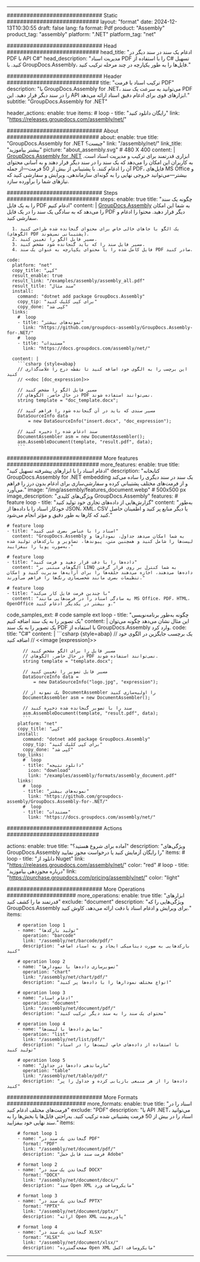 



---
############################# Static ############################
layout: "format"
date:  2024-12-13T10:30:55
draft: false
lang: fa
format: Pdf
product: "Assembly"
product_tag: "assembly"
platform: ".NET"
platform_tag: "net"

############################# Head ############################
head_title: "ادغام یک سند در سند دیگر در PDF با API C#"
head_description: "مدیریت اسناد PDF را با استفاده از C# تسهیل کنید. با GroupDocs.Assembly، فایل‌ها را به طور یکپارچه در چند مرحله ترکیب کنید."

############################# Header ############################
title: "ترکیب اسناد با فرمت PDF" 
description: "با GroupDocs.Assembly for .NET، می‌توانید به سرعت یک سند PDF را در سند دیگر قرار دهید. این API ابزارهای قوی برای ادغام دقیق اسناد ارائه می‌دهد."
subtitle: "GroupDocs.Assembly for .NET" 

header_actions:
  enable: true
  items:
    #  loop
    - title: "رایگان دانلود کنید"
      link: "https://releases.groupdocs.com/assembly/net/"
      
############################# About ############################
about:
    enable: true
    title: "GroupDocs.Assembly for .NET چیست؟"
    link: "/assembly/net/"
    link_title: "بیشتر بیاموزید"
    picture: "about_assembly.svg" # 480 X 400
    content: |
       [GroupDocs.Assembly for .NET](/assembly/net/) ابزاری قدرتمند برای ترکیب و مدیریت اسناد است. به کاربران این امکان را می‌دهد که یک سند را در سند دیگر قرار دهند و به آسانی محتوای آن را ادغام کنند. با پشتیبانی از بیش از 50 فرمت—از جمله PDF، فایل‌های MS Office و بیشتر—می‌توانید خروجی نهایی را به گونه‌ای سازماندهی، ویرایش و سفارشی کنید که نیازهای شما را برآورده سازد.

############################# Steps ############################
steps:
    enable: true
    title: "چگونه یک سند را به یک فایل PDF ادغام کنیم"
    content: |
      [GroupDocs.Assembly](/assembly/net/) به شما این امکان را می‌دهد که به سادگی یک سند را در یک فایل PDF دیگر قرار دهید. محتوا را ادغام و سفارشی کنید.
      
      1. یک الگو با جاهای خالی خاص برای محتوای گنجانده شده طراحی کنید (الگوهای PDF پشتیبانی نمی‌شوند).
      2. مسیر فایل الگو را تعیین کنید.
      3. مسیر فایل سند را که باید گنجانده شود مشخص کنید.
      4. فایل کامل شده را با محتوای یکپارچه به عنوان یک سند PDF صادر کنید.
   
    code:
      platform: "net"
      copy_title: "کپی"
      result_enable: true
      result_link: "/examples/assembly/assembly_all.pdf"
      result_title: "سند مثال"
      install:
        command: "dotnet add package GroupDocs.Assembly"
        copy_tip: "برای کپی کلیک کنید"
        copy_done: "کپی شد"
      links:
        #  loop
        - title: "نمونه‌های بیشتر"
          link: "https://github.com/groupdocs-assembly/GroupDocs.Assembly-for-.NET/"
        #  loop
        - title: "مستندات"
          link: "https://docs.groupdocs.com/assembly/net/"
          
      content: |
        ```csharp {style=abap}
        // این برچسب را به الگوی خود اضافه کنید تا نقطه درج را علامت‌گذاری کنید
        // <<doc [doc_expression]>>

        // مسیر فایل الگو را مشخص کنید
        // در حال حاضر، الگوهای PDF نمی‌توانند استفاده شوند.
        string template = "doc_template.docx";

        // مسیر سندی که باید در آن گنجانده شود را فراهم کنید
        DataSourceInfo data 
            = new DataSourceInfo("insert.docx", "doc_expression");

        // سند ادغام شده را ذخیره کنید
        DocumentAssembler asm = new DocumentAssembler();
        asm.AssembleDocument(template, "result.pdf", data);
        ```            

############################# More features ############################
more_features:
  enable: true
  title: "ادغام اسناد را با ابزارهای پیشرفته تسهیل کنید"
  description: "کتابخانه GroupDocs.Assembly for .NET embedding یک سند در سند دیگری را ساده می‌کند و از فرمت‌های مختلف پشتیبانی کرده و سفارشی‌سازی برای ادغام بدون درز را فراهم می‌آورد."
  image: "/img/assembly/features_document.webp" # 500x500 px
  image_description: "ویژگی‌های کلیدی GroupDocs.Assembly"
  features:
    # feature loop
    - title: "گزارش‌هایی از داده‌های تجاری خود تولید کنید"
      content: "به‌طور خودکار اسناد را با داده‌ها از JSON، XML، CSV یا دیگر منابع پر کنید و اطمینان حاصل کنید که کارها به طور دقیق و مؤثر انجام می‌شود."

    # feature loop
    - title: "اسناد را با عناصر بصری غنی کنید"
      content: "GroupDocs.Assembly به شما امکان می‌دهد جداول، نمودارها و لیست‌ها را شامل کنید و همچنین متن، پیوندها، تصاویر و بارکدهای تولید شده به‌صورت پویا را بیفزایید."

    # feature loop
    - title: "داده‌ها را با دقت قرار دهید و فرمت کنید"
      content: "الگوهای مبتنی بر LINQ به شما کنترل بر روی قرار گرفتن داده‌ها می‌دهند، اجازه می‌دهند حلقه‌ها را برای آرایه‌ها مدیریت کنید و امکان تنظیمات بصری مانند شخصی‌سازی رنگ‌ها را فراهم می‌آورند."

    # feature loop
    - title: "با چندین فرمت فایل کار می‌کند"
      content: "به سادگی اسناد را در فرمت‌هایی مانند MS Office، PDF، HTML، OpenOffice و بیشتر در یکدیگر ادغام کنید."
      
  code_samples_ext:
    # code sample ext loop
    - title: "چگونه به‌طور برنامه‌نویسی یک تصویر را به یک سند اضافه کنیم"
      content: |
        این مثال نشان می‌دهد چگونه می‌توان یک تصویر را به یک سند PDF با استفاده از GroupDocs.Assembly وارد کرد.
      code:
        title: "C#"
        content: |
          ```csharp {style=abap}
          // یک برچسب جایگزین در الگوی خود اضافه کنید
          // <<image [expression]>>

          // مسیر فایل را برای الگو مشخص کنید
          // در حال حاضر، الگوهای PDF نمی‌توانند استفاده شوند.
          string template = "template.docx";

          // مسیر فایل تصویر را تعیین کنید
          DataSourceInfo data =
              = new DataSourceInfo("logo.jpg", "expression");

          // یک نمونه از DocumentAssembler را اولیه‌سازی کنید
          DocumentAssembler asm = new DocumentAssembler();

          // سند را با تصویر گنجانده شده ذخیره کنید
          asm.AssembleDocument(template, "result.pdf", data);
          ```
        platform: "net"
        copy_title: "کپی"
        install:
          command: "dotnet add package GroupDocs.Assembly"
          copy_tip: "برای کپی کلیک کنید"
          copy_done: "کپی شد"
        top_links:
          #  loop
          - title: "دانلود نتیجه"
            icon: "download"
            link: "/examples/assembly/formats/assembly_document.pdf"
        links:
          #  loop
          - title: "نمونه‌های بیشتر"
            link: "https://github.com/groupdocs-assembly/GroupDocs.Assembly-for-.NET/"
          #  loop
          - title: "مستندات"
            link: "https://docs.groupdocs.com/assembly/net/"
            

            


############################# Actions ############################

actions:
  enable: true
  title: "آماده برای شروع هستید؟"
  description: "ویژگی‌های GroupDocs.Assembly را رایگان آزمایش کنید یا درخواست مجوز نمایید"
  items:
    #  loop
    - title: "دانلود از Nuget"
      link: "https://releases.groupdocs.com/assembly/net/"
      color: "red"
        #  loop
    - title: "درباره مجوزدهی بیاموزید"
      link: "https://purchase.groupdocs.com/pricing/assembly/net/"
      color: "light"


############################# More Operations #####################
more_operations:
    enable: true
    title: "ابزارهای قدرتمند ما را کشف کنید"
    exclude: "document"
    description: "ویژگی‌هایی را که GroupDocs.Assembly برای ویرایش و ادغام اسناد با دقت ارائه می‌دهد، کاوش کنید."
    items: 
          
        # operation loop 1
        - name: "تولید بارکدها"
          operation: "barcode"
          link: "/assembly/net/barcode/pdf/"
          description: "بارکدهایی به صورت دینامیکی ایجاد و به اسناد اضافه کنید"

        # operation loop 2
        - name: "تصویرسازی داده‌ها با نمودارها"
          operation: "chart"
          link: "/assembly/net/chart/pdf/"
          description: "انواع مختلف نمودارها را با داده‌ها پر کنید"

        # operation loop 3
        - name: "ادغام اسناد"
          operation: "document"
          link: "/assembly/net/document/pdf/"
          description: "محتوای یک سند را به سند دیگر ترکیب کنید"

        # operation loop 4
        - name: "نمایش داده‌ها با لیست‌ها"
          operation: "list"
          link: "/assembly/net/list/pdf/"
          description: "با استفاده از داده‌های خاص، لیست‌ها را در اسناد تولید کنید"

        # operation loop 5
        - name: "سازماندهی داده‌ها در جداول"
          operation: "table"
          link: "/assembly/net/table/pdf/"
          description: "داده‌ها را از هر منبعی بازیابی کرده و جداول را پر کنید"
         
          
############################# More Formats ########################
more_formats:
    enable: true
    title: "اسناد را در فرمت‌های مختلف ادغام کنید"
    exclude: "PDF"
    description: "با API .NET، می‌توانید اسناد را در بیش از 50 فرمت پشتیبانی شده ترکیب کنید. به‌راحتی فایل‌ها یا بخش‌ها را به سند نهایی خود بیفزایید."
    items: 
          
        # format loop 1
        - name: "گنجاندن یک سند در PDF"
          format: "PDF"
          link: "/assembly/net/document/pdf/"
          description: "فرمت سند قابل حمل Adobe"
          
        # format loop 2
        - name: "گنجاندن یک سند در DOCX"
          format: "DOCX"
          link: "/assembly/net/document/docx/"
          description: "سند Open XML مایکروسافت ورد"
          
        # format loop 3
        - name: "گنجاندن یک سند در PPTX"
          format: "PPTX"
          link: "/assembly/net/document/pptx/"
          description: "ارائه Open XML پاورپوینت"
          
        # format loop 4
        - name: "گنجاندن یک سند در XLSX"
          format: "XLSX"
          link: "/assembly/net/document/xlsx/"
          description: "صفحه‌گسترده Open XML مایکروسافت اکسل"


          

---